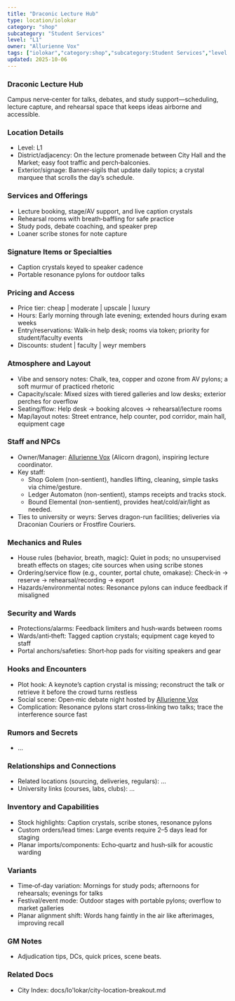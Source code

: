 ```yaml
---
title: "Draconic Lecture Hub"
type: location/iolokar
category: "shop"
subcategory: "Student Services"
level: "L1"
owner: "Allurienne Vox"
tags: ["iolokar","category:shop","subcategory:Student Services","level:L1"]
updated: 2025-10-06
---
```

### Draconic Lecture Hub

Campus nerve‑center for talks, debates, and study support—scheduling, lecture capture, and rehearsal space that keeps ideas airborne and accessible.

### Location Details

- Level: L1
- District/adjacency: On the lecture promenade between City Hall and the Market; easy foot traffic and perch‑balconies.
- Exterior/signage: Banner‑sigils that update daily topics; a crystal marquee that scrolls the day’s schedule.

### Services and Offerings

- Lecture booking, stage/AV support, and live caption crystals
- Rehearsal rooms with breath‑baffling for safe practice
- Study pods, debate coaching, and speaker prep
- Loaner scribe stones for note capture

### Signature Items or Specialties

- Caption crystals keyed to speaker cadence
- Portable resonance pylons for outdoor talks

### Pricing and Access

- Price tier: cheap | moderate | upscale | luxury
- Hours: Early morning through late evening; extended hours during exam weeks
- Entry/reservations: Walk‑in help desk; rooms via token; priority for student/faculty events
- Discounts: student | faculty | weyr members

### Atmosphere and Layout

- Vibe and sensory notes: Chalk, tea, copper and ozone from AV pylons; a soft murmur of practiced rhetoric
- Capacity/scale: Mixed sizes with tiered galleries and low desks; exterior perches for overflow
- Seating/flow: Help desk → booking alcoves → rehearsal/lecture rooms
- Map/layout notes: Street entrance, help counter, pod corridor, main hall, equipment cage

### Staff and NPCs

- Owner/Manager: [Allurienne Vox](../People/allurienne-vox.md) (Alicorn dragon), inspiring lecture coordinator.
- Key staff:
  - Shop Golem (non-sentient), handles lifting, cleaning, simple tasks via chime/gesture.
  - Ledger Automaton (non-sentient), stamps receipts and tracks stock.
  - Bound Elemental (non-sentient), provides heat/cold/air/light as needed.
- Ties to university or weyrs: Serves dragon-run facilities; deliveries via Draconian Couriers or Frostfire Couriers.

### Mechanics and Rules

- House rules (behavior, breath, magic): Quiet in pods; no unsupervised breath effects on stages; cite sources when using scribe stones
- Ordering/service flow (e.g., counter, portal chute, omakase): Check‑in → reserve → rehearsal/recording → export
- Hazards/environmental notes: Resonance pylons can induce feedback if misaligned

### Security and Wards

- Protections/alarms: Feedback limiters and hush‑wards between rooms
- Wards/anti‑theft: Tagged caption crystals; equipment cage keyed to staff
- Portal anchors/safeties: Short‑hop pads for visiting speakers and gear

### Hooks and Encounters

- Plot hook: A keynote’s caption crystal is missing; reconstruct the talk or retrieve it before the crowd turns restless
- Social scene: Open‑mic debate night hosted by [Allurienne Vox](../People/allurienne-vox.md)
- Complication: Resonance pylons start cross‑linking two talks; trace the interference source fast

### Rumors and Secrets

- ...

### Relationships and Connections

- Related locations (sourcing, deliveries, regulars): ...
- University links (courses, labs, clubs): ...

### Inventory and Capabilities

- Stock highlights: Caption crystals, scribe stones, resonance pylons
- Custom orders/lead times: Large events require 2–5 days lead for staging
- Planar imports/components: Echo‑quartz and hush‑silk for acoustic warding

### Variants

- Time‑of‑day variation: Mornings for study pods; afternoons for rehearsals; evenings for talks
- Festival/event mode: Outdoor stages with portable pylons; overflow to market galleries
- Planar alignment shift: Words hang faintly in the air like afterimages, improving recall

### GM Notes

- Adjudication tips, DCs, quick prices, scene beats.

### Related Docs

- City Index: docs/Io'lokar/city-location-breakout.md
